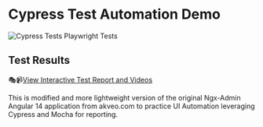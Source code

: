 # Cypress Test Automation Demo

![Cypress Tests](https://github.com/jyriruohoniemi/CypressDemo/actions/workflows/main.yml/badge.svg)
Playwright Tests

## Test Results

🎭📹[View Interactive Test Report and Videos](https://jyriruohoniemi.github.io/CypressDemo)

This is modified and more lightweight version of the original Ngx-Admin Angular 14 application from akveo.com to practice UI Automation leveraging Cypress and Mocha for reporting.
